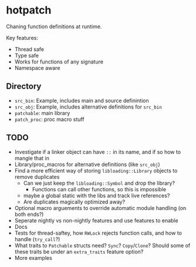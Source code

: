 # hotpatch

Chaning function definitions at runtime.

Key features:
- Thread safe
- Type safe
- Works for functions of any signature
- Namespace aware

## Directory
- `src_bin`: Example, includes main and source definintion
- `src_obj`: Example, includes alternative definitions for `src_bin`
- `patchable`: main library
- `patch_proc`: proc macro stuff

## TODO
- Investigate if a linker object can have `::` in its name, and if so how to mangle that in
- Library/proc\_macros for alternative definitions (like `src_obj`)
- Find a more efficient way of storing `libloading::Library` objects to remove duplicates
  - Can we just keep the `libloading::Symbol` and drop the library?
    - Functions can call other functions, so this is impossible
  - maybe a global static with the libs and track live references?
  - Are duplicates magically optimized away?
- Optional macro arguements to override automatic module handling (on both ends?)
- Seperate nightly vs non-nightly features and use features to enable
- Docs
- Tests for thread-saftey, how `RWLock` rejects function calls, and how to handle (`try_call`?)
- What traits to `Patchable` structs need? `Sync`? `Copy`/`Clone`? Should some of these traits be under an `extra_traits` feature option?
- More examples

